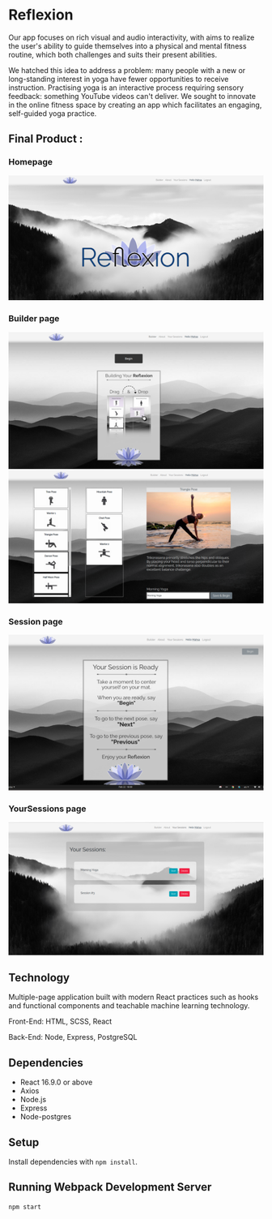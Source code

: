 # Reflexion

Our app focuses on rich visual and audio interactivity, with aims to realize the user's ability to guide themselves into a physical and mental fitness routine, which both challenges and suits their present abilities. 

We hatched this idea to address a problem: many people with a new or long-standing interest in yoga have fewer opportunities to receive instruction. Practising yoga is an interactive process requiring sensory feedback: something YouTube videos can't deliver. We sought to innovate in the online fitness space by creating an app which facilitates an engaging, self-guided yoga practice.

## Final Product :
### Homepage 
!["Home page"](https://github.com/Luke-Berzins/Reflexion/blob/master/public/images/home.png?raw=true)

### Builder page 
!["Builder page1"](https://github.com/Luke-Berzins/Reflexion/blob/master/public/images/builder.png?raw=true)
!["Builder page2"](https://github.com/Luke-Berzins/Reflexion/blob/master/public/images/builder2.png?raw=true)

### Session page 
!["Session page"](https://github.com/Luke-Berzins/Reflexion/blob/master/public/images/session.png?raw=true)

### YourSessions page 
!["YourSessions page"](https://github.com/Luke-Berzins/Reflexion/blob/master/public/images/Yoursessions.png?raw=true)

## Technology
Multiple-page application built with modern React practices such as hooks and functional components and teachable machine learning technology.

Front-End: HTML, SCSS, React

Back-End: Node, Express, PostgreSQL

## Dependencies

- React 16.9.0 or above
- Axios
- Node.js
- Express
- Node-postgres

## Setup

Install dependencies with `npm install`.

## Running Webpack Development Server

```sh
npm start
```

